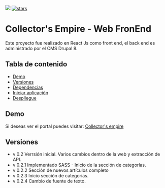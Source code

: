 ![](https://visitor-badge.glitch.me/badge?page_id=EnrageStudio.Collectors-Web)
[![stars](https://img.shields.io/github/stars/EnrageStudio/Collectors-Web)](https://github.com/EnrageStudio/Collectors-Web)

# Collector's Empire - Web FronEnd

Este proyecto fue realizado en React Js como front end, el back end es administrado por el CMS Drupal 8.

## Tabla de contenido

-   [Demo](#demo)
-   [Versiones](#versiones)
-   [Dependencias](#dependencias)
-   [Iniciar aplicación](#iniciar-aplicación)
-   [Despliegue](#despliegue)

## Demo

Si deseas ver el portal puedes visitar: [Collector's empire](www.collectors-empire.com)

## Versiones

-   v 0.2    Verrsión inicial. Varios cambios dentro de la web y extracción de API.
-   v 0.2.1  Implementado SASS - Inicio de la sección de categorías.
-   v 0.2.2  Sección de nuevos artículos completo          
-   v 0.2.3  Inicio sección de categorías.  
-   v 0.2.4  Cambio de fuente de texto.
